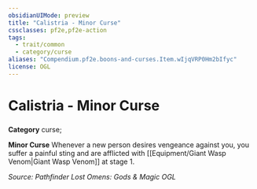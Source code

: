 ```yaml
---
obsidianUIMode: preview
title: "Calistria - Minor Curse"
cssclasses: pf2e,pf2e-action
tags:
  - trait/common
  - category/curse
aliases: "Compendium.pf2e.boons-and-curses.Item.wIjqVRP0Hm2bIfyc"
license: OGL
---
```

# Calistria - Minor Curse

### 

**Category** curse; 




**Minor Curse** Whenever a new person desires vengeance against you, you suffer a painful sting and are afflicted with [[Equipment/Giant Wasp Venom|Giant Wasp Venom]] at stage 1.

*Source: Pathfinder Lost Omens: Gods & Magic*
*OGL*